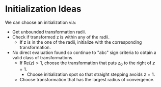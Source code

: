# Initialization Ideas
We can choose an initialization via:
* Get unbounded transformation radii.
* Check if transformed z is within any of the radii.
    - If z is in the one of the radii, initialize with the corresponding transformation.
* No direct evaluation found so continue to "abc" sign criteria to obtain a valid class of transformations.
    - If $\mathrm{Re}(z) > 1$, choose the transformation that puts $z_0$ to the right of $z = 1$.
        - Choose initialization spot so that straight stepping avoids $z = 1$.
    - Choose transformation that has the largest radius of convergence.

